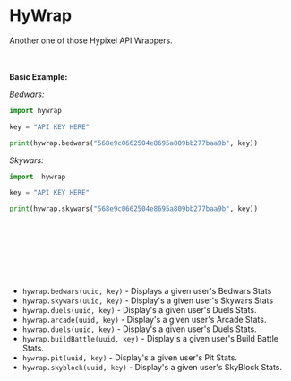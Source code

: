 <h1>HyWrap</h1>

Another one of those Hypixel API Wrappers.
<br/>
<br/>
<br/>

**Basic Example:**
<br/>

*Bedwars:*
```py
import hywrap

key = "API KEY HERE"

print(hywrap.bedwars("568e9c0662504e8695a809bb277baa9b", key))
```

*Skywars:*
```py
import  hywrap

key = "API KEY HERE"

print(hywrap.skywars("568e9c0662504e8695a809bb277baa9b", key))
```

<br/>
<br/>
<br/>
<br/>
<br/>
<br/>

- `hywrap.bedwars(uuid, key)` - Displays a given user's Bedwars Stats
- `hywrap.skywars(uuid, key)` - Display's a given user's Skywars Stats
- `hywrap.duels(uuid, key)` - Display's a given user's Duels Stats.
- `hywrap.arcade(uuid, key)` - Display's a given user's Arcade Stats.
- `hywrap.duels(uuid, key)` - Display's a given user's Duels Stats.
- `hywrap.buildBattle(uuid, key)` - Display's a given user's Build Battle Stats.
- `hywrap.pit(uuid, key)` - Display's a given user's Pit Stats.
- `hywrap.skyblock(uuid, key)` - Display's a given user's SkyBlock Stats.

